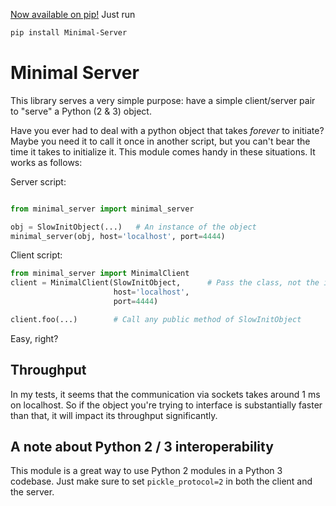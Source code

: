 [Now available on pip!](https://pypi.org/project/Minimal-Server/1.0/)
Just run

```bash
pip install Minimal-Server

```

# Minimal Server

This library serves a very simple purpose: have a simple client/server pair to "serve" a Python (2 & 3) object.

Have you ever had to deal with a python object that takes *forever* to initiate? Maybe you need it to call it once in another script, but you can't bear the time it takes to initialize it.
This module comes handy in these situations. It works as follows:

Server script:

```python

from minimal_server import minimal_server

obj = SlowInitObject(...)   # An instance of the object
minimal_server(obj, host='localhost', port=4444)
```

Client script:

```python
from minimal_server import MinimalClient
client = MinimalClient(SlowInitObject,      # Pass the class, not the instance!
                       host='localhost',
                       port=4444)

client.foo(...)        # Call any public method of SlowInitObject
```

Easy, right?

## Throughput

In my tests, it seems that the communication via sockets takes around 1 ms on localhost. So if the object you're trying to interface is substantially faster than that, it will impact its throughput significantly.

## A note about Python 2 / 3 interoperability

This module is a great way to use Python 2 modules in a Python 3 codebase. Just make sure to set `pickle_protocol=2` in both the client and the server.
